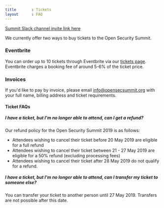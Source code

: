 ```yaml
---
title       : Tickets
layout      : FAQ
---
```

   <a href="https://join.slack.com/t/os-summit/shared_invite/enQtMzY4NTk4MzYxNDExLTZjMDFlNDc5YTBkNDU1ZWM5NjM2MDNlZjI0Njc5MDc1NDljOGZjMjliYzNkOTA3OWEyMzczMzI2MjgyYzZlMzc" class="remote_participant"> Summit Slack channel invite link <span>here</span></a>
   
We currently offer two ways to buy tickets to the Open Security Summit. 

### Eventbrite
You can order up to 10 tickets through Eventbrite via our [tickets page](https://open-security-summit.org/tickets/). Eventbrite charges a booking fee of around 5-6% of the ticket price. 

### Invoices
If you'd like to pay by invoice, please email info@opensecsummit.org with your full name, billing address and ticket requirements. 

#### Ticket FAQs

##### I have a ticket, but I'm no longer able to attend, can I get a refund?
Our refund policy for the Open Security Summit 2019 is as follows:

 - Attendees wishing to cancel their ticket before 20 May 2019 are eligible for a full refund
 - Attendees wishing to cancel their ticket between 21 - 27 May 2019 are eligible for a 50% refund (excluding processing fees)
 - Attendees wishing to cancel their ticket after 28 May 2019 do not qualify for a refund.

##### I have a ticket, but I'm no longer able to attend, can I transfer my ticket to someone else?
You can transfer your ticket to another person until 27 May 2019. Transfers are not possible after this date.
